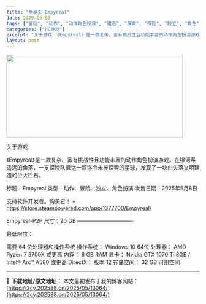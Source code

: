 ```yaml
---
title: "至高天 Empyreal"
date: 2025-05-08
tags: ["冒险", "动作", "动作角色扮演", "建造", "探索", "探险", "独立", "角色", "角色扮演", "软件"]
categories: ["PC游戏"]
excerpt: "关于游戏 《Empyreal》是一款复杂、富有挑战性且功能丰富的动作角色扮演游戏。在银河系遥远的角落，一支探险队抵达一颗迄今未被探索的星球，发现了一块由失落文明建造的巨大巨石。 标题：Empyreal 类型：动作、冒险、独立、角色扮演 发售日期：2025年5月8日 支持软件开发者。购买它！ • ht&hellip;"
layout: post
---
```


<img class="aligncenter size-full wp-image-13061" src="https://2cy.202588.cn/wp-content/uploads/2025/05/2025050812493742.webp" alt="" width="460" height="215" />

关于游戏

《Empyreal》是一款复杂、富有挑战性且功能丰富的动作角色扮演游戏。在银河系遥远的角落，一支探险队抵达一颗迄今未被探索的星球，发现了一块由失落文明建造的巨大巨石。

标题：Empyreal
类型：动作、冒险、独立、角色扮演
发售日期：2025年5月8日

支持软件开发者。购买它！
• https://store.steampowered.com/app/1377700/Empyreal/

Empyreal-P2P
尺寸：20 GB
——————————-

最低限度：

需要 64 位处理器和操作系统
操作系统： Windows 10 64位
处理器： AMD Ryzen 7 3700X 或更高
内存： 8 GB RAM
显卡： Nvidia GTX 1070 Ti 8GB / Intel® Arc™ A580 或更高
DirectX： 版本 12
存储空间： 32 GB 可用空间

---
📖 **下载地址/原文地址：** 本文最初发布于我的博客网站：[https://2cy.202588.cn/2025/05/13064/](https://2cy.202588.cn/2025/05/13064/)
